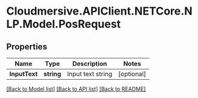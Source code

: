 # Cloudmersive.APIClient.NETCore.NLP.Model.PosRequest
## Properties

Name | Type | Description | Notes
------------ | ------------- | ------------- | -------------
**InputText** | **string** | Input text string | [optional] 

[[Back to Model list]](../README.md#documentation-for-models) [[Back to API list]](../README.md#documentation-for-api-endpoints) [[Back to README]](../README.md)

